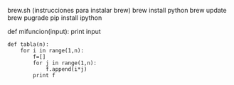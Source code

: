 brew.sh (instrucciones para instalar brew)
brew install python
brew update
brew pugrade
pip install ipython


def mifuncion(input):
    print input

```
def tabla(n):
    for i in range(1,n):
        f=[]
        for j in range(1,n):
            f.append(i*j)
        print f
```
